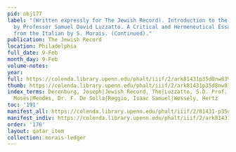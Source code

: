 ```yaml
---
pid: obj177
label: "(Written expressly for The Jewish Record). Introduction to the Pentateuch
  by Professor Samuel David Luzzatto. A Critical and Hermeneutical Essay. Translated
  from the Italian by S. Morais. (Continued)."
publication: The Jewish Record
location: Philadelphia
full_date: 9-Feb
month_day: 9-Feb
volume-notes:
year:
full: https://colenda.library.upenn.edu/phalt/iiif/2/ark81431p35d8nw83%2FSHA256E-s7489492--514b0d45a1cafc1023271894390706c5a2195f3d645201b9b4e74eee6f3cc856.jpeg/full/3500,/0/default.jpg
thumb: https://colenda.library.upenn.edu/phalt/iiif/2/ark81431p35d8nw83%2FSHA256E-s7489492--514b0d45a1cafc1023271894390706c5a2195f3d645201b9b4e74eee6f3cc856.jpeg/full/!200,200/0/default.jpg
index_terms: Derenburg, Joseph|Jewish Record, The|Luzzatto, S.D. Prof.|Mendelssohn,
  Moses|Mendes, Dr. F. De Solla|Reggio, Isaac Samuel|Wessely, Hertz
toc: '191'
manifest_all: https://colenda.library.upenn.edu/phalt/iiif/2/81431-p35d8nw83/manifest
manifest_indiv: https://colenda.library.upenn.edu/phalt/iiif/2/ark81431p35d8nw83%2FSHA256E-s7489492--514b0d45a1cafc1023271894390706c5a2195f3d645201b9b4e74eee6f3cc856.jpeg
order: '176'
layout: qatar_item
collection: morais-ledger
---
```


